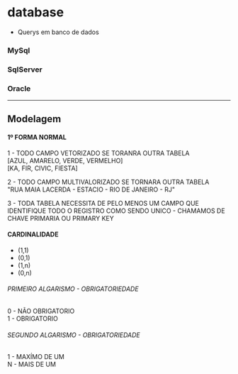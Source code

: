 # database

* Querys em banco de dados

### MySql
### SqlServer
### Oracle

-----------------------------------------------------------
## Modelagem

#### 1º FORMA NORMAL

  1 - TODO CAMPO VETORIZADO SE TORANRA OUTRA TABELA <br/>
    [AZUL, AMARELO, VERDE, VERMELHO]<br/>
    [KA, FIR, CIVIC, FIESTA]<br/>

  2 - TODO CAMPO MULTIVALORIZADO SE TORNARA OUTRA TABELA<br/>
  "RUA MAIA LACERDA - ESTACIO - RIO DE JANEIRO - RJ"<br/>

  3 -  TODA TABELA NECESSITA DE PELO MENOS UM CAMPO  QUE
  IDENTIFIQUE TODO O REGISTRO COMO SENDO UNICO - CHAMAMOS
  DE CHAVE PRIMARIA OU PRIMARY KEY


####  CARDINALIDADE
- (1,1)
- (0,1)
- (1,n)
- (0,n)

###### PRIMEIRO ALGARISMO - OBRIGATORIEDADE
0 - NÃO OBRIGATORIO<br/>
1 - OBRIGATORIO<br/>

###### SEGUNDO ALGARISMO - OBRIGATORIEDADE
1 - MAXÍMO DE UM<br/>
N - MAIS DE UM<br/>
